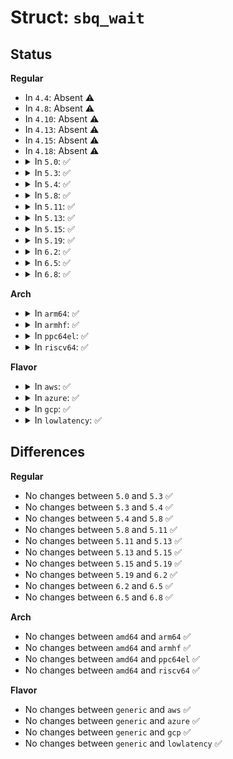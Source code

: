# Struct: <code>sbq_wait</code>

## Status
<b>Regular</b>
<ul>
<li>
In <code>4.4</code>: Absent ⚠️
</li>
<li>
In <code>4.8</code>: Absent ⚠️
</li>
<li>
In <code>4.10</code>: Absent ⚠️
</li>
<li>
In <code>4.13</code>: Absent ⚠️
</li>
<li>
In <code>4.15</code>: Absent ⚠️
</li>
<li>
In <code>4.18</code>: Absent ⚠️
</li>
<li>
<details>
<summary>In <code>5.0</code>: ✅</summary>

```c
struct sbq_wait {
    struct sbitmap_queue *sbq;
    struct wait_queue_entry wait;
};
```
</details>
</li>
<li>
<details>
<summary>In <code>5.3</code>: ✅</summary>

```c
struct sbq_wait {
    struct sbitmap_queue *sbq;
    struct wait_queue_entry wait;
};
```
</details>
</li>
<li>
<details>
<summary>In <code>5.4</code>: ✅</summary>

```c
struct sbq_wait {
    struct sbitmap_queue *sbq;
    struct wait_queue_entry wait;
};
```
</details>
</li>
<li>
<details>
<summary>In <code>5.8</code>: ✅</summary>

```c
struct sbq_wait {
    struct sbitmap_queue *sbq;
    struct wait_queue_entry wait;
};
```
</details>
</li>
<li>
<details>
<summary>In <code>5.11</code>: ✅</summary>

```c
struct sbq_wait {
    struct sbitmap_queue *sbq;
    struct wait_queue_entry wait;
};
```
</details>
</li>
<li>
<details>
<summary>In <code>5.13</code>: ✅</summary>

```c
struct sbq_wait {
    struct sbitmap_queue *sbq;
    struct wait_queue_entry wait;
};
```
</details>
</li>
<li>
<details>
<summary>In <code>5.15</code>: ✅</summary>

```c
struct sbq_wait {
    struct sbitmap_queue *sbq;
    struct wait_queue_entry wait;
};
```
</details>
</li>
<li>
<details>
<summary>In <code>5.19</code>: ✅</summary>

```c
struct sbq_wait {
    struct sbitmap_queue *sbq;
    struct wait_queue_entry wait;
};
```
</details>
</li>
<li>
<details>
<summary>In <code>6.2</code>: ✅</summary>

```c
struct sbq_wait {
    struct sbitmap_queue *sbq;
    struct wait_queue_entry wait;
};
```
</details>
</li>
<li>
<details>
<summary>In <code>6.5</code>: ✅</summary>

```c
struct sbq_wait {
    struct sbitmap_queue *sbq;
    struct wait_queue_entry wait;
};
```
</details>
</li>
<li>
<details>
<summary>In <code>6.8</code>: ✅</summary>

```c
struct sbq_wait {
    struct sbitmap_queue *sbq;
    struct wait_queue_entry wait;
};
```
</details>
</li>
</ul>
<b>Arch</b>
<ul>
<li>
<details>
<summary>In <code>arm64</code>: ✅</summary>

```c
struct sbq_wait {
    struct sbitmap_queue *sbq;
    struct wait_queue_entry wait;
};
```
</details>
</li>
<li>
<details>
<summary>In <code>armhf</code>: ✅</summary>

```c
struct sbq_wait {
    struct sbitmap_queue *sbq;
    struct wait_queue_entry wait;
};
```
</details>
</li>
<li>
<details>
<summary>In <code>ppc64el</code>: ✅</summary>

```c
struct sbq_wait {
    struct sbitmap_queue *sbq;
    struct wait_queue_entry wait;
};
```
</details>
</li>
<li>
<details>
<summary>In <code>riscv64</code>: ✅</summary>

```c
struct sbq_wait {
    struct sbitmap_queue *sbq;
    struct wait_queue_entry wait;
};
```
</details>
</li>
</ul>
<b>Flavor</b>
<ul>
<li>
<details>
<summary>In <code>aws</code>: ✅</summary>

```c
struct sbq_wait {
    struct sbitmap_queue *sbq;
    struct wait_queue_entry wait;
};
```
</details>
</li>
<li>
<details>
<summary>In <code>azure</code>: ✅</summary>

```c
struct sbq_wait {
    struct sbitmap_queue *sbq;
    struct wait_queue_entry wait;
};
```
</details>
</li>
<li>
<details>
<summary>In <code>gcp</code>: ✅</summary>

```c
struct sbq_wait {
    struct sbitmap_queue *sbq;
    struct wait_queue_entry wait;
};
```
</details>
</li>
<li>
<details>
<summary>In <code>lowlatency</code>: ✅</summary>

```c
struct sbq_wait {
    struct sbitmap_queue *sbq;
    struct wait_queue_entry wait;
};
```
</details>
</li>
</ul>

## Differences
<b>Regular</b>
<ul>
<li>
No changes between <code>5.0</code> and <code>5.3</code> ✅
</li>
<li>
No changes between <code>5.3</code> and <code>5.4</code> ✅
</li>
<li>
No changes between <code>5.4</code> and <code>5.8</code> ✅
</li>
<li>
No changes between <code>5.8</code> and <code>5.11</code> ✅
</li>
<li>
No changes between <code>5.11</code> and <code>5.13</code> ✅
</li>
<li>
No changes between <code>5.13</code> and <code>5.15</code> ✅
</li>
<li>
No changes between <code>5.15</code> and <code>5.19</code> ✅
</li>
<li>
No changes between <code>5.19</code> and <code>6.2</code> ✅
</li>
<li>
No changes between <code>6.2</code> and <code>6.5</code> ✅
</li>
<li>
No changes between <code>6.5</code> and <code>6.8</code> ✅
</li>
</ul>
<b>Arch</b>
<ul>
<li>
No changes between <code>amd64</code> and <code>arm64</code> ✅
</li>
<li>
No changes between <code>amd64</code> and <code>armhf</code> ✅
</li>
<li>
No changes between <code>amd64</code> and <code>ppc64el</code> ✅
</li>
<li>
No changes between <code>amd64</code> and <code>riscv64</code> ✅
</li>
</ul>
<b>Flavor</b>
<ul>
<li>
No changes between <code>generic</code> and <code>aws</code> ✅
</li>
<li>
No changes between <code>generic</code> and <code>azure</code> ✅
</li>
<li>
No changes between <code>generic</code> and <code>gcp</code> ✅
</li>
<li>
No changes between <code>generic</code> and <code>lowlatency</code> ✅
</li>
</ul>
